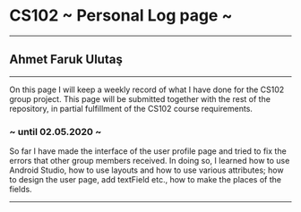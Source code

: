# CS102 ~ Personal Log page ~
****
## Ahmet Faruk Ulutaş
****

On this page I will keep a weekly record of what I have done for the CS102 group project. This page will be submitted together with the rest of the repository, in partial fulfillment of the CS102 course requirements.

### ~ until 02.05.2020 ~
So far I have made the interface of the user profile page and tried to fix the errors that other group members received. In doing so, I learned how to use Android Studio, how to use layouts and how to use various attributes; how to design the user page, add textField etc., how to make the places of the fields.

****